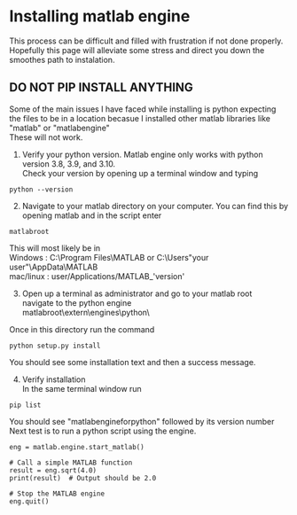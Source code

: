 # Installing matlab engine

This process can be difficult and filled with frustration if not done properly. Hopefully this page will alleviate some stress and direct you down the smoothes path to instalation.

## DO NOT PIP INSTALL ANYTHING

Some of the main issues I have faced while installing is python expecting the files to be in a location becasue I installed other matlab libraries like "matlab" or "matlabengine"\
These will not work.

1. Verify your python version. Matlab engine only works with python version 3.8, 3.9, and 3.10.\
Check your version by opening up a terminal window and typing

``` {bash}
python --version
```

2. Navigate to your matlab directory on your computer. 
You can find this by opening matlab and in the script enter

``` {matlab}
matlabroot
```

This will most likely be in\
Windows : C:\Program Files\MATLAB or C:\Users\"your user"\AppData\MATLAB\
mac/linux : user/Applications/MATLAB_'version'

3. Open up a terminal as administrator and go to your matlab root\
navigate to the python engine\
matlabroot\extern\engines\python\

Once in this directory run the command

```{bash}
python setup.py install
```

You should see some installation text and then a success message.

4. Verify installation\
In the same terminal window run

```{bash}
pip list
```

You should see "matlabengineforpython" followed by its version number\
Next test is to run a python script using the engine.

```{python}
eng = matlab.engine.start_matlab()

# Call a simple MATLAB function
result = eng.sqrt(4.0)
print(result)  # Output should be 2.0

# Stop the MATLAB engine
eng.quit()
```
